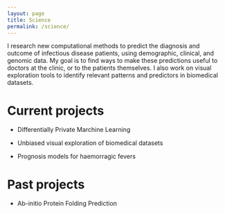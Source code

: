 ```yaml
---
layout: page
title: Science
permalink: /science/
---
```


I research new computational methods to predict the diagnosis and outcome of infectious disease patients, using demographic, clinical, and genomic data. My goal is to find ways to make these predictions useful to doctors at the clinic, or to the patients themselves. I also work on visual exploration tools to identify relevant patterns and predictors in  biomedical datasets.

Current projects
================

* Differentially Private Marchine Learning

* Unbiased visual exploration of biomedical datasets 

* Prognosis models for haemorragic fevers

Past projects
=============

* Ab-initio Protein Folding Prediction
